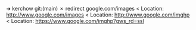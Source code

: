 ➜  kerchow git:(main) ✗ redirect google.com/images
< Location: http://www.google.com/images
< Location: http://www.google.com/imghp
< Location: https://www.google.com/imghp?gws_rd=ssl
